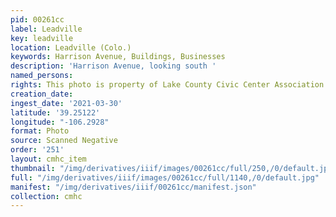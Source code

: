 ```yaml
---
pid: 00261cc
label: Leadville
key: leadville
location: Leadville (Colo.)
keywords: Harrison Avenue, Buildings, Businesses
description: 'Harrison Avenue, looking south '
named_persons: 
rights: This photo is property of Lake County Civic Center Association.
creation_date: 
ingest_date: '2021-03-30'
latitude: '39.25122'
longitude: "-106.2928"
format: Photo
source: Scanned Negative
order: '251'
layout: cmhc_item
thumbnail: "/img/derivatives/iiif/images/00261cc/full/250,/0/default.jpg"
full: "/img/derivatives/iiif/images/00261cc/full/1140,/0/default.jpg"
manifest: "/img/derivatives/iiif/00261cc/manifest.json"
collection: cmhc
---
```

